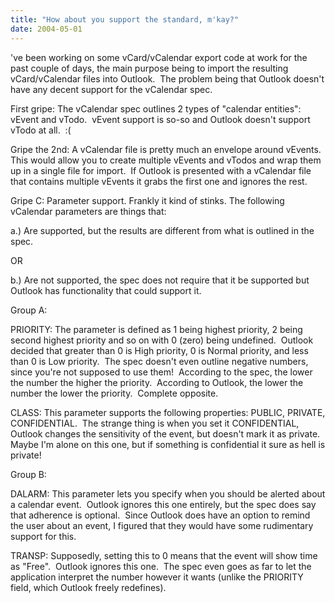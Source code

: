 ```yaml
---
title: "How about you support the standard, m'kay?"
date: 2004-05-01
---
```

've been working on some vCard/vCalendar export code at work for the
past couple of days, the main purpose being to import the resulting
vCard/vCalendar files into Outlook.  The problem being that Outlook
doesn't have any decent support for the vCalendar spec.

First gripe: The vCalendar spec outlines 2 types of "calendar entities":
vEvent and vTodo.  vEvent support is so-so and Outlook doesn't support
vTodo at all.  :(

Gripe the 2nd: A vCalendar file is pretty much an envelope around
vEvents.  This would allow you to create multiple vEvents and vTodos and
wrap them up in a single file for import.  If Outlook is presented with
a vCalendar file that contains multiple vEvents it grabs the first one
and ignores the rest.

Gripe C: Parameter support. Frankly it kind of stinks. The following
vCalendar parameters are things that:

a.) Are supported, but the results are different from what is outlined
in the spec.

OR

b.) Are not supported, the spec does not require that it be supported
but Outlook has functionality that could support it.

Group A:

PRIORITY: The parameter is defined as 1 being highest priority, 2 being
second highest priority and so on with 0 (zero) being undefined. 
Outlook decided that greater than 0 is High priority, 0 is Normal
priority, and less than 0 is Low priority.  The spec doesn't even
outline negative numbers, since you're not supposed to use them! 
According to the spec, the lower the number the higher the priority. 
According to Outlook, the lower the number the lower the priority. 
Complete opposite.

CLASS: This parameter supports the following properties: PUBLIC,
PRIVATE, CONFIDENTIAL.  The strange thing is when you set it
CONFIDENTIAL, Outlook changes the sensitivity of the event, but doesn't
mark it as private.  Maybe I'm alone on this one, but if something is
confidential it sure as hell is private!

Group B:

DALARM: This parameter lets you specify when you should be alerted about
a calendar event.  Outlook ignores this one entirely, but the spec does
say that adherence is optional.  Since Outlook does have an option to
remind the user about an event, I figured that they would have some
rudimentary support for this.

TRANSP: Supposedly, setting this to 0 means that the event will show
time as "Free".  Outlook ignores this one.  The spec even goes as far to
let the application interpret the number however it wants (unlike the
PRIORITY field, which Outlook freely redefines).

 
